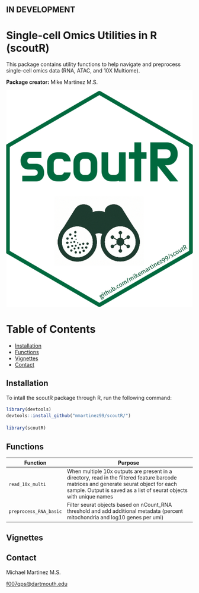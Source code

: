 ## IN DEVELOPMENT ##

# Single-cell Omics Utilities in R (scoutR)
This package contains utility functions to help navigate and preprocess single-cell omics data (RNA, ATAC, and 10X Multiome). 

**Package creator:** Mike Martinez M.S.

![Alt text](/img/scoutR_hex.png)

# Table of Contents
- [Installation](#installation)
- [Functions](#functions)
- [Vignettes](#vignettes)
- [Contact](#contact)

## Installation

To intall the scoutR package through R, run the following command:

```r
library(devtools)
devtools::install_github("mmartinez99/scoutR/")

library(scoutR)

```

## Functions
|Function|Purpose|
|--------|-------|
|`read_10x_multi`|When multiple 10x outputs are present in a directory, read in the filtered feature barcode matrices and generate seurat object for each sample. Output is saved as a list of seurat objects with unique names|
|`preprocess_RNA_basic`|Filter seurat objects based on nCount_RNA threshold and add additional metadata (percent mitochondria and log10 genes per umi)|

## Vignettes

## Contact

Michael Martinez M.S.

f007qps@dartmouth.edu
